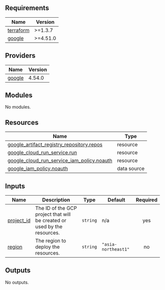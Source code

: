 <!-- BEGIN_TF_DOCS -->
## Requirements

| Name | Version |
|------|---------|
| <a name="requirement_terraform"></a> [terraform](#requirement\_terraform) | >=1.3.7 |
| <a name="requirement_google"></a> [google](#requirement\_google) | >=4.51.0 |

## Providers

| Name | Version |
|------|---------|
| <a name="provider_google"></a> [google](#provider\_google) | 4.54.0 |

## Modules

No modules.

## Resources

| Name | Type |
|------|------|
| [google_artifact_registry_repository.repos](https://registry.terraform.io/providers/hashicorp/google/latest/docs/resources/artifact_registry_repository) | resource |
| [google_cloud_run_service.run](https://registry.terraform.io/providers/hashicorp/google/latest/docs/resources/cloud_run_service) | resource |
| [google_cloud_run_service_iam_policy.noauth](https://registry.terraform.io/providers/hashicorp/google/latest/docs/resources/cloud_run_service_iam_policy) | resource |
| [google_iam_policy.noauth](https://registry.terraform.io/providers/hashicorp/google/latest/docs/data-sources/iam_policy) | data source |

## Inputs

| Name | Description | Type | Default | Required |
|------|-------------|------|---------|:--------:|
| <a name="input_project_id"></a> [project\_id](#input\_project\_id) | The ID of the GCP project that will be created or used by the resources. | `string` | n/a | yes |
| <a name="input_region"></a> [region](#input\_region) | The region to deploy the resources. | `string` | `"asia-northeast1"` | no |

## Outputs

No outputs.
<!-- END_TF_DOCS -->